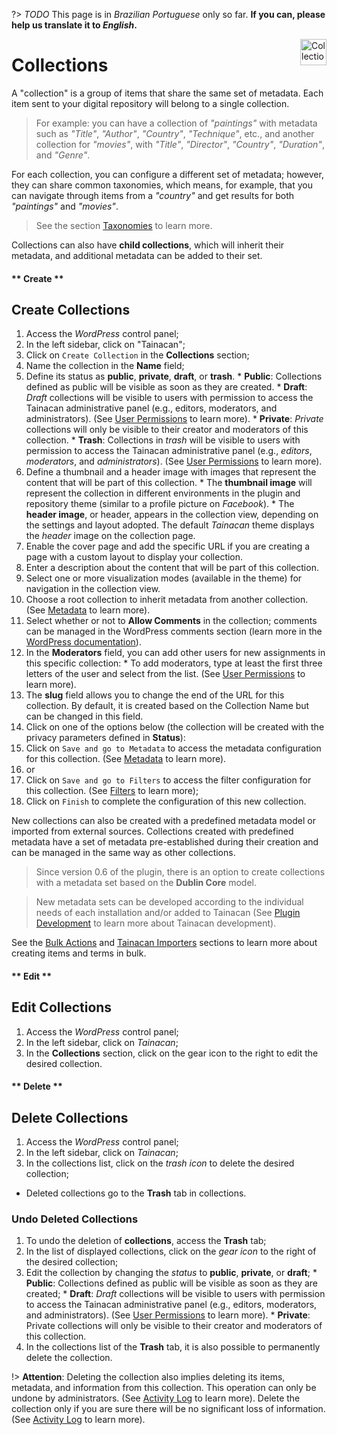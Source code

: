 ?> _TODO_  This page is in *Brazilian Portuguese* only so far. **If you can, please help us translate it to *English*.**

<div style="float: right; margin-left: 1rem;">
	<img 
		alt="Collections Icon" 
		src="_assets/images/icon_collections.png"
		width="42"
		height="42">
</div>

# Collections

A "collection" is a group of items that share the same set of metadata. Each item sent to your digital repository will belong to a single collection.

> For example: you can have a collection of *"paintings"* with metadata such as *"Title"*, *"Author"*, *"Country"*, *"Technique"*, etc., and another collection for *"movies"*, with *"Title"*, *"Director"*, *"Country"*, *"Duration"*, and *"Genre"*.

For each collection, you can configure a different set of metadata; however, they can share common taxonomies, which means, for example, that you can navigate through items from a *"country"* and get results for both *"paintings"* and *"movies"*.

> See the section [Taxonomies](#taxonomias) to learn more.

Collections can also have **child collections**, which will inherit their metadata, and additional metadata can be added to their set.

<!-- tabs:start -->

#### ** Create **

## Create Collections
1. Access the *WordPress* control panel;
2. In the left sidebar, click on "Tainacan";
3. Click on `Create Collection` in the **Collections** section;  
  1. Name the collection in the **Name** field;
  2. Define its status as **public**, **private**, **draft**, or **trash**. 
    * **Public**: Collections defined as public will be visible as soon as they are created. 
    * **Draft**: *Draft* collections will be visible to users with permission to access the Tainacan administrative panel (e.g., editors, moderators, and administrators). (See [User Permissions](/pt-br/users) to learn more). 
    * **Private**: *Private* collections will only be visible to their creator and moderators of this collection. 
    * **Trash**: Collections in *trash* will be visible to users with permission to access the Tainacan administrative panel (e.g., *editors*, *moderators*, and *administrators*). (See [User Permissions](/pt-br/users) to learn more). 
  3. Define a thumbnail and a header image with images that represent the content that will be part of this collection. 
    * The **thumbnail image** will represent the collection in different environments in the plugin and repository theme (similar to a profile picture on *Facebook*).
    * The **header image**, or header, appears in the collection view, depending on the settings and layout adopted. The default *Tainacan* theme displays the *header* image on the collection page.  
  4. Enable the cover page and add the specific URL if you are creating a page with a custom layout to display your collection.
4. Enter a description about the content that will be part of this collection.
  5. Select one or more visualization modes (available in the theme) for navigation in the collection view. 
  6. Choose a root collection to inherit metadata from another collection. (See [Metadata](/pt-br/metadada) to learn more). 
  7. Select whether or not to **Allow Comments** in the collection; comments can be managed in the WordPress comments section (learn more in the [WordPress documentation](https://codex.wordpress.org/pt-br:Painel_Coment%C3%A1rios)). 
  8. In the **Moderators** field, you can add other users for new assignments in this specific collection:
    * To add moderators, type at least the first three letters of the user and select from the list. (See [User Permissions](/pt-br/users) to learn more).  
  9. The **slug** field allows you to change the end of the URL for this collection. By default, it is created based on the Collection Name but can be changed in this field. 
5. Click on one of the options below (the collection will be created with the privacy parameters defined in **Status**):
  10. Click on `Save and go to Metadata` to access the metadata configuration for this collection. (See [Metadata](/pt-br/metadada) to learn more). 
  11. or
  12. Click on `Save and go to Filters` to access the filter configuration for this collection. (See [Filters](/pt-br/filters) to learn more); 
  13. Click on `Finish` to complete the configuration of this new collection.

New collections can also be created with a predefined metadata model or imported from external sources.
Collections created with predefined metadata have a set of metadata pre-established during their creation and can be managed in the same way as other collections. 
> Since version 0.6 of the plugin, there is an option to create collections with a metadata set based on the **Dublin Core** model.

> New metadata sets can be developed according to the individual needs of each installation and/or added to Tainacan (See [Plugin Development](/pt-br/dev/) to learn more about Tainacan development).

See the [Bulk Actions](/pt-br/bulk-edition) and [Tainacan Importers](/pt-br/importers) sections to learn more about creating items and terms in bulk.

#### ** Edit **
## Edit Collections
1. Access the *WordPress* control panel;
2. In the left sidebar, click on *Tainacan*;
3. In the **Collections** section, click on the gear icon to the right to edit the desired collection.

#### ** Delete **
## Delete Collections
1. Access the *WordPress* control panel;
2. In the left sidebar, click on *Tainacan*;
3. In the collections list, click on the *trash icon* to delete the desired collection;
  * Deleted collections go to the **Trash** tab in collections.

### Undo Deleted Collections
1. To undo the deletion of **collections**, access the **Trash** tab;
2. In the list of displayed collections, click on the *gear icon* to the right of the desired collection;
  1. Edit the collection by changing the *status* to **public**, **private**, or **draft**; 
    * **Public**: Collections defined as public will be visible as soon as they are created; 
    * **Draft**: *Draft* collections will be visible to users with permission to access the Tainacan administrative panel (e.g., editors, moderators, and administrators). (See [User Permissions](/pt-br/users) to learn more). 
    * **Private**: Private collections will only be visible to their creator and moderators of this collection. 
3. In the collections list of the **Trash** tab, it is also possible to permanently delete the collection. 

!> **Attention**: Deleting the collection also implies deleting its items, metadata, and information from this collection. This operation can only be undone by administrators. (See [Activity Log](/pt-br/activities) to learn more). Delete the collection only if you are sure there will be no significant loss of information. (See [Activity Log](/pt-br/activities) to learn more).

<!-- tabs:end -->